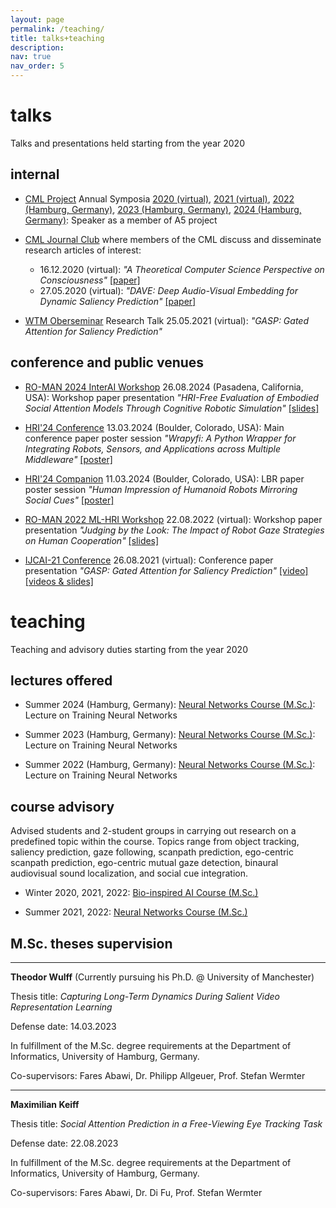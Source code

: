 ```yaml
---
layout: page
permalink: /teaching/
title: talks+teaching
description:
nav: true
nav_order: 5
---
```


# talks

Talks and presentations held starting from the year 2020

## internal

* [CML Project](https://www.crossmodal-learning.org/) Annual Symposia [2020 (virtual)](https://www.crossmodal-learning.org/events/2020-11-autumn-school.html), [2021 (virtual)](https://www.crossmodal-learning.org/events/2021-11-autumn-school.html), [2022 (Hamburg, Germany)](https://www.crossmodal-learning.org/events/2022-09-summer-school.html), [2023 (Hamburg, Germany)](https://www.crossmodal-learning.org/events/2023-09-summer-school.html), [2024 (Hamburg, Germany)](https://www.crossmodal-learning.org/events/2024-11-cml-symposium.html): Speaker as a member of A5 project

* [CML Journal Club](https://www.crossmodal-learning.org/events/cml-journal-club.html) where members of the CML discuss and disseminate research articles of interest:
  * 16.12.2020 (virtual): *"A Theoretical Computer Science Perspective on Consciousness"* [\[paper\]](https://arxiv.org/pdf/2011.09850.pdf)
  * 27.05.2020 (virtual): *"DAVE: Deep Audio-Visual Embedding for Dynamic Saliency Prediction"* [\[paper\]](https://arxiv.org/pdf/1905.10693.pdf)

* [WTM Oberseminar](https://www.inf.uni-hamburg.de/en/inst/ab/wtm/teaching/seminar.html) Research Talk 25.05.2021 (virtual): *"GASP: Gated Attention for Saliency Prediction"*


## conference and public venues

* [RO-MAN 2024 InterAI Workshop](https://sites.google.com/view/interaiworkshops) 26.08.2024 (Pasadena, California, USA): Workshop paper presentation *"HRI-Free Evaluation of Embodied Social Attention Models Through Cognitive Robotic Simulation"* [\[slides\]](https://1drv.ms/p/s!AtsoXIeDdjRojNkCsoGQhuBs1D-UbA?e=IUgCpX)
 
* [HRI'24 Conference](https://humanrobotinteraction.org/2024) 13.03.2024 (Boulder, Colorado, USA): Main conference paper poster session *"Wrapyfi: A Python Wrapper for Integrating Robots, Sensors, and Applications across Multiple Middleware"* [\[poster\]](https://github.com/fabawi/fabawi.github.io/blob/master/assets/pdf/wrapyfi_poster.pdf?raw=true)

* [HRI'24 Companion](https://humanrobotinteraction.org/2024) 11.03.2024 (Boulder, Colorado, USA): LBR paper poster session *"Human Impression of Humanoid Robots Mirroring Social Cues"* [\[poster\]](https://github.com/fabawi/fabawi.github.io/blob/master/assets/pdf/wrapyfi_hrimirroring_poster.pdf?raw=true)
  
* [RO-MAN 2022 ML-HRI Workshop](https://ml-hri2022.ivai.onl/) 22.08.2022 (virtual): Workshop paper presentation *"Judging by the Look: The Impact of Robot Gaze Strategies on Human Cooperation"* [\[slides\]](https://1drv.ms/p/s!AtsoXIeDdjRojJ92x1tYWMLIND3ViQ?e=ya9iuf)

* [IJCAI-21 Conference](https://ijcai-21.org/) 26.08.2021 (virtual): Conference paper presentation *"GASP: Gated Attention for Saliency Prediction"* <d-cite key="abawi2021gasp"></d-cite> [\[video\]](https://www.youtube.com/watch?v=e4HFTmEgirk&t=35s&ab_channel=KnowledgeTechnology%2CUniversityofHamburg) [\[videos & slides\]](https://ijcai-21.org/videos-slides/?video=4524)


# teaching

Teaching and advisory duties starting from the year 2020

## lectures offered

* Summer 2024 (Hamburg, Germany):             [Neural Networks Course (M.Sc.)](https://www.stine.uni-hamburg.de/scripts/mgrqispi.dll?APPNAME=CampusNet&PRGNAME=COURSEDETAILS&ARGUMENTS=-N000000000000002,-N000702,-N0,-N388826028509933,-N388826028541934,-N0,-N0,-N0): Lecture on Training Neural Networks

* Summer 2023 (Hamburg, Germany):             [Neural Networks Course (M.Sc.)](https://www.stine.uni-hamburg.de/scripts/mgrqispi.dll?APPNAME=CampusNet&PRGNAME=COURSEDETAILS&ARGUMENTS=-N000000000000002,-N000685,-N0,-N384954019936821,-N384954019938822,-N0,-N0,-N0): Lecture on Training Neural Networks

* Summer 2022 (Hamburg, Germany):             [Neural Networks Course (M.Sc.)](https://www.stine.uni-hamburg.de/scripts/mgrqispi.dll?APPNAME=CampusNet&PRGNAME=COURSEDETAILS&ARGUMENTS=-N000000000000002,-N000663,-N0,-N381584258079208,-N381584258089209,-N0,-N0,-N0): Lecture on Training Neural Networks


## course advisory

Advised students and 2-student groups in carrying out research on a predefined topic within the course. Topics range from object tracking, saliency prediction, gaze following, scanpath prediction, ego-centric scanpath prediction, ego-centric mutual gaze detection, binaural audiovisual sound localization, and social cue integration. 

* Winter 2020, 2021, 2022:   [Bio-inspired AI Course (M.Sc.)](https://www.stine.uni-hamburg.de/scripts/mgrqispi.dll?APPNAME=CampusNet&PRGNAME=COURSEDETAILS&ARGUMENTS=-N000000000000002,-N000677,-N0,-N383404811883699,-N383404811822700,-N0,-N0,-N0)
  
* Summer 2021, 2022:         [Neural Networks Course (M.Sc.)](https://www.stine.uni-hamburg.de/scripts/mgrqispi.dll?APPNAME=CampusNet&PRGNAME=COURSEDETAILS&ARGUMENTS=-N000000000000002,-N000663,-N0,-N381584258074212,-N381584258029213,-N0,-N0,-N0)


## M.Sc. theses supervision

------------------------------------------------------------------------------------------------------------------------------------------

**Theodor Wulff** (Currently pursuing his Ph.D. @ University of Manchester)

Thesis title: *Capturing Long-Term Dynamics During Salient Video Representation Learning*

Defense date: 14.03.2023

In fulfillment of the M.Sc. degree requirements at the Department of Informatics, University of Hamburg, Germany.

Co-supervisors: Fares Abawi, Dr. Philipp Allgeuer, Prof. Stefan Wermter

------------------------------------------------------------------------------------------------------------------------------------------

**Maximilian Keiff**

Thesis title: *Social Attention Prediction in a Free-Viewing Eye Tracking Task*

Defense date: 22.08.2023

In fulfillment of the M.Sc. degree requirements at the Department of Informatics, University of Hamburg, Germany.

Co-supervisors: Fares Abawi, Dr. Di Fu, Prof. Stefan Wermter 


